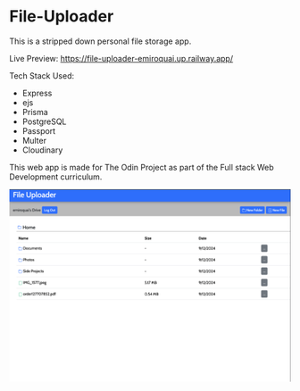 # File-Uploader

This is a stripped down personal file storage app.

Live Preview: https://file-uploader-emiroquai.up.railway.app/

Tech Stack Used:

- Express
- ejs
- Prisma
- PostgreSQL
- Passport
- Multer
- Cloudinary

This web app is made for The Odin Project as part of the Full stack Web Development curriculum.

![alt text](<assets/Screenshot 2024-09-13 at 10.39.59.png>)
